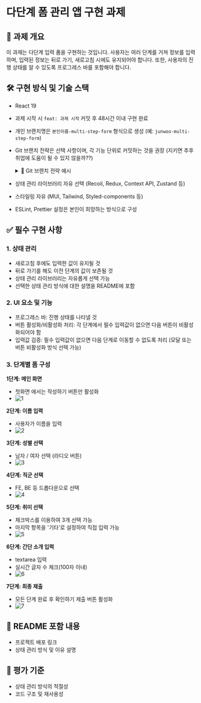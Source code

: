 # 다단계 폼 관리 앱 구현 과제

## 📌 과제 개요

이 과제는 다단계 입력 폼을 구현하는 것입니다. 사용자는 여러 단계를 거쳐 정보를 입력하며, 입력된 정보는 뒤로 가기, 새로고침 시에도 유지되어야 합니다. 또한, 사용자의 진행 상태를 알 수 있도록 프로그레스 바를 포함해야 합니다.

## 🛠️ 구현 방식 및 기술 스택
- React 19
- 과제 시작 시 `feat: 과제 시작` 커밋 후 48시간 이내 구현 완료
- 개인 브랜치명은 `본인이름-multi-step-form` 형식으로 생성 (예: `junwoo-multi-step-form`)
- Git 브랜치 전략은 선택 사항이며, 각 기능 단위로 커밋하는 것을 권장 (지키면 추후 취업에 도움이 될 수 있지 않을까??)
  <details>
     <summary>🌿 Git 브랜치 전략 예시</summary>

    ```
    # 1. 프로젝트 브랜치 생성
    git checkout -b 본인이름-multi-step-form
    
    # 2. 작업 단위별 브랜치 생성 및 커밋
    git checkout -b feat/input-name   # 1단계: 이름 입력 구현
    git commit -m "feat: 이름 입력 폼 추가"
    git checkout 본인이름-multi-step-form
    git merge feat/input-name
    
    git checkout -b feat/select-gender   # 2단계: 성별 선택 구현
    git commit -m "feat: 성별 선택 폼 추가"
    git checkout 본인이름-multi-step-form
    git merge feat/select-gender
    
    git checkout -b feat/select-job   # 3단계: 직군 선택 구현
    git commit -m "feat: 직군 선택 폼 추가"
    git checkout 본인이름-multi-step-form
    git merge feat/select-job
    
    git checkout -b feat/select-hobby   # 4단계: 취미 선택 구현
    git commit -m "feat: 취미 선택 폼 추가"
    git checkout 본인이름-multi-step-form
    git merge feat/select-hobby
    
    git checkout -b feat/summary-input   # 5단계: 간단 소개 입력 구현
    git commit -m "feat: 간단 소개 입력 폼 추가"
    git checkout 본인이름-multi-step-form
    git merge feat/summary-input
    
    # 3. 병합이 완료되면 원격 저장소에 푸시
    git push origin 본인이름-multi-step-form
    ```
  </details>

- 상태 관리 라이브러리 자유 선택 (Recoil, Redux, Context API, Zustand 등)
- 스타일링 자유 (MUI, Tailwind, Styled-components 등)
- ESLint, Prettier 설정은 본인이 희망하는 방식으로 구성

## ✅ 필수 구현 사항

### 1. 상태 관리
- 새로고침 후에도 입력한 값이 유지될 것
- 뒤로 가기를 해도 이전 단계의 값이 보존될 것
- 상태 관리 라이브러리는 자유롭게 선택 가능
- 선택한 상태 관리 방식에 대한 설명을 README에 포함

### 2. UI 요소 및 기능
- 프로그레스 바: 진행 상태를 나타낼 것
- 버튼 활성화/비활성화 처리: 각 단계에서 필수 입력값이 없으면 다음 버튼이 비활성화되어야 함
- 입력값 검증: 필수 입력값이 없으면 다음 단계로 이동할 수 없도록 처리 (모달 또는 버튼 비활성화 방식 선택 가능)

### 3. 단계별 폼 구성

**1단계: 메인 화면**
- 첫화면 에서는 작성하기 버튼만 활성화
- ![1](https://github.com/user-attachments/assets/f728559f-18b8-4ebb-b87b-6b153fdd3be8)

**2단계: 이름 입력**
- 사용자가 이름을 입력
- ![2](https://github.com/user-attachments/assets/1c13b028-4603-4869-a362-f630508127cc)

**3단계: 성별 선택**
- 남자 / 여자 선택 (라디오 버튼)
- ![3](https://github.com/user-attachments/assets/f41eaa33-b704-473d-bc7b-860910a0c39a)

**4단계: 직군 선택**
- FE, BE 등 드롭다운으로 선택
- ![4](https://github.com/user-attachments/assets/2e370f57-57d0-4d55-b471-930b30490f3e)

**5단계: 취미 선택**
- 체크박스를 이용하여 3개 선택 가능
- 마지막 항목을 '기타'로 설정하여 직접 입력 가능
- ![5](https://github.com/user-attachments/assets/767e47b9-5e41-4659-bdf8-c9e194599245)

**6단계: 간단 소개 입력**
- textarea 입력
- 실시간 글자 수 체크(100자 이내)
- ![6](https://github.com/user-attachments/assets/3e92c917-473c-4a09-a5d2-8d4abe4b3845)

**7단계: 최종 제출**
- 모든 단계 완료 후 확인하기 제출 버튼 활성화
- ![7](https://github.com/user-attachments/assets/0fda9f43-f3f9-4fb2-9a29-5562b5586ac7)

## 📄 README 포함 내용
- 프로젝트 배포 링크
- 상태 관리 방식 및 이유 설명

## 🎯 평가 기준
- 상태 관리 방식의 적절성
- 코드 구조 및 재사용성
